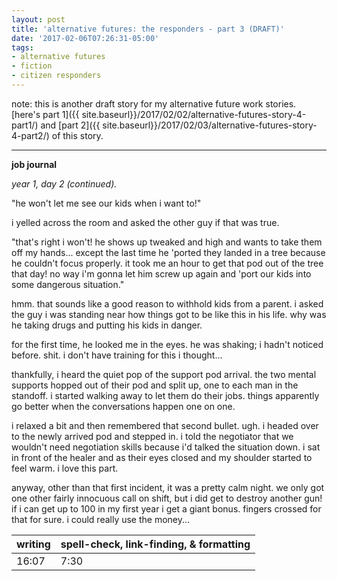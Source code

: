 ```yaml
---
layout: post
title: 'alternative futures: the responders - part 3 (DRAFT)'
date: '2017-02-06T07:26:31-05:00'
tags:
- alternative futures
- fiction 
- citizen responders
---
```


note: this is another draft story for my alternative future work stories. [here's part 1]({{ site.baseurl}}/2017/02/02/alternative-futures-story-4-part1/) and [part 2]({{ site.baseurl}}/2017/02/03/alternative-futures-story-4-part2/) of this story.

***

**job journal**

*year 1, day 2 (continued).*

"he won't let me see our kids when i want to!"

i yelled across the room and asked the other guy if that was true. 

"that's right i won't! he shows up tweaked and high and wants to take them off my hands... except the last time he 'ported they landed in a tree because he couldn't focus properly. it took me an hour to get that pod out of the tree that day! no way i'm gonna let him screw up again and 'port our kids into some dangerous situation."

hmm. that sounds like a good reason to withhold kids from a parent. i asked the guy i was standing near how things got to be like this in his life. why was he taking drugs and putting his kids in danger. 

for the first time, he looked me in the eyes. he was shaking; i hadn't noticed before. shit. i don't have training for this i thought... 

thankfully, i heard the quiet pop of the support pod arrival. the two mental supports hopped out of their pod and split up, one to each man in the standoff. i started walking away to let them do their jobs. things apparently go better when the conversations happen one on one. 

i relaxed a bit and then remembered that second bullet. ugh. i headed over to the newly arrived pod and stepped in. i told the negotiator that we wouldn't need negotiation skills because i'd talked the situation down. i sat in front of the healer and as their eyes closed and my shoulder started to feel warm. i love this part. 

anyway, other than that first incident, it was a pretty calm night. we only got one other fairly innocuous call on shift, but i did get to destroy another gun! if i can get up to 100 in my first year i get a giant bonus. fingers crossed for that for sure. i could really use the money...

<table>
	<thead>
		<tr>
			<th>writing</th>
			<th>spell-check, link-finding, & formatting</th>
		</tr>
	</thead>
	<tbody>
		<tr>
			<td>16:07</td>
			<td>7:30</td>
		</tr>
	</tbody>
</table>